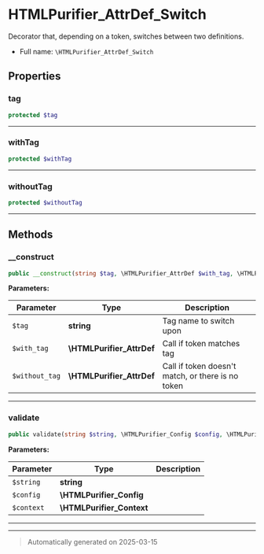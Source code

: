 
# HTMLPurifier_AttrDef_Switch

Decorator that, depending on a token, switches between two definitions.



* Full name: `\HTMLPurifier_AttrDef_Switch`



## Properties


### tag



```php
protected $tag
```






***

### withTag



```php
protected $withTag
```






***

### withoutTag



```php
protected $withoutTag
```






***

## Methods


### __construct



```php
public __construct(string $tag, \HTMLPurifier_AttrDef $with_tag, \HTMLPurifier_AttrDef $without_tag): mixed
```








**Parameters:**

| Parameter | Type | Description |
|-----------|------|-------------|
| `$tag` | **string** | Tag name to switch upon |
| `$with_tag` | **\HTMLPurifier_AttrDef** | Call if token matches tag |
| `$without_tag` | **\HTMLPurifier_AttrDef** | Call if token doesn&#039;t match, or there is no token |





***

### validate



```php
public validate(string $string, \HTMLPurifier_Config $config, \HTMLPurifier_Context $context): bool|string
```








**Parameters:**

| Parameter | Type | Description |
|-----------|------|-------------|
| `$string` | **string** |  |
| `$config` | **\HTMLPurifier_Config** |  |
| `$context` | **\HTMLPurifier_Context** |  |





***


***
> Automatically generated on 2025-03-15
